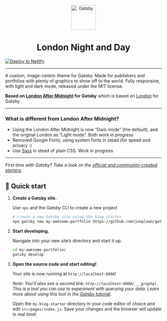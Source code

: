 <p align="center">
  <a href="https://www.gatsbyjs.org">
    <img alt="Gatsby" src="https://www.gatsbyjs.org/monogram.svg" width="80" />
  </a>
</p>

<h1 align="center">
  London Night and Day
</h1>

[![Deploy to Netlify](https://www.netlify.com/img/deploy/button.svg)](https://app.netlify.com/start/deploy?repository=https://github.com/jooplaan/gatsby-london-night-and-day)

---

A custom, image-centric theme for Gatsby. Made for publishers and portfolios with plenty of graphics to show off to the world. Fully responsive, with light and dark mode, released under the MIT license.

**Based on [London After Midnight](https://github.com/vaporwavy/gatsby-london-after-midnight) for Gatsby** which is based on [London](https://github.com/ImedAdel/gatsby-london) for Gatsby.


---

### What is different from London After Midnight?
* Using the London After Midnight is now “Dark mode” (the default), and the original London as “Light mode”. Both work in progress
* Removed Google Fonts, using system fonts in stead (for speed and privacy :)
* Use [Sass](https://sass-lang.com/) in stead of plain CSS. Work in progress

---

_First time with Gatsby? Take a look on the [official and community-created starters](https://www.gatsbyjs.org/docs/gatsby-starters/)._

## 🚀 Quick start

1.  **Create a Gatsby site.**

    Use `npx` and the Gatsby CLI to create a new project

    ```sh
    # create a new Gatsby site using the blog starter
    npx gatsby new my-awesome-portfolio https://github.com/jooplaan/gatsby-london-night-and-day
    ```

1.  **Start developing.**

    Navigate into your new site’s directory and start it up.

    ```sh
    cd my-awesome-portfolio/
    gatsby develop
    ```

1.  **Open the source code and start editing!**

    Your site is now running at `http://localhost:8000`!

    _Note: You'll also see a second link: _`http://localhost:8000/___graphql`_. This is a tool you can use to experiment with querying your data. Learn more about using this tool in the [Gatsby tutorial](https://www.gatsbyjs.org/tutorial/part-five/#introducing-graphiql)._

    Open the `my-blog-starter` directory in your code editor of choice and edit `src/pages/index.js`. Save your changes and the browser will update in real time!


